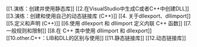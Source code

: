 [[1.演练：创建并使用静态库]]
[[2.在VisualStudio中生成C或者C++中创建DLL]]
[[3.演练：创建和使用自己的动态链接库 (C++)]]
[[4. 关于dllexport、dllimport]]
[[5.定义和声明 (C++)]]
[[6.使用 dllexport 和 dllimport 定义内联 C++ 函数]]
[[7.一般规则和限制]]
[[8.在 C++ 类中使用 dllimport 和 dllexport]]
[[10.other.C++：LIB和DLL的区别与使用]]
[[11.静态链接库]]
[[12.动态链接库]]
